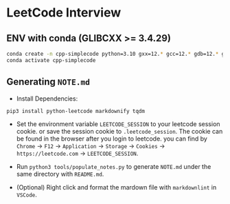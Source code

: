 # LeetCode Interview

## ENV with conda (GLIBCXX >= 3.4.29)

```bash
conda create -n cpp-simplecode python=3.10 gxx=12.* gcc=12.* gdb=12.* gxx_linux-64==12.* cmake ninja fmt=10.* -y -c conda-forge
conda activate cpp-simplecode
```

## Generating `NOTE.md`

- Install Dependencies:

```bash
pip3 install python-leetcode markdownify tqdm
```

- Set the environment variable `LEETCODE_SESSION` to your leetcode session cookie. or save the session cookie to `.leetcode_session`.
The cookie can be found in the browser after you login to leetcode.
you can find by `Chrome` -> `F12` -> `Application` -> `Storage` -> `Cookies` -> `https://leetcode.com` -> `LEETCODE_SESSION`.

- Run `python3 tools/populate_notes.py` to generate `NOTE.md` under the same directory with `README.md`.

- (Optional) Right click and format the mardown file with `markdownlint` in `VSCode`.
